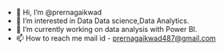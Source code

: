 - 👋 Hi, I’m @prernagaikwad
- 👀 I’m interested in Data Data science,Data Analytics.
- 💞️ I’m currently working on data analysis with Power BI.
- 📫 How to reach me mail id - prernagaikwad487@gmail.com

<!---
prernagaikwad/prernagaikwad is a ✨ special ✨ repository because its `README.md` (this file) appears on your GitHub profile.
You can click the Preview link to take a look at your changes.
--->
